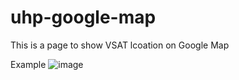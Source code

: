# uhp-google-map
This is a page to show VSAT lcoation on Google Map

Example
![image](https://user-images.githubusercontent.com/21310362/169954237-2ff1bc0c-3c4b-4b7b-a1ab-f19d63386c83.png)
